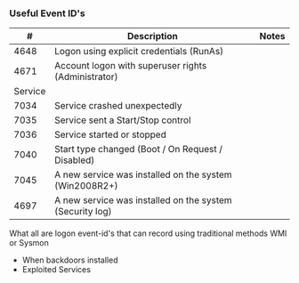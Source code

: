 
### Useful Event ID's
| # | Description |  Notes |
|---|-------------|---|
|  4648 |      Logon using explicit credentials (RunAs)       |   |
|  4671 |       Account logon with superuser rights (Administrator)      |   |
|Service|
|7034	|Service crashed unexpectedly| ||
|7035	|Service sent a Start/Stop control| ||
|7036	|Service started or stopped| ||
|7040	|Start type changed (Boot / On Request / Disabled)| ||
|7045	|A new service was installed on the system (Win2008R2+)| ||
|4697	|A new service was installed on the system (Security log)| ||

What all are logon event-id's that can record using traditional methods WMI or Sysmon
* When backdoors installed
* Exploited Services
